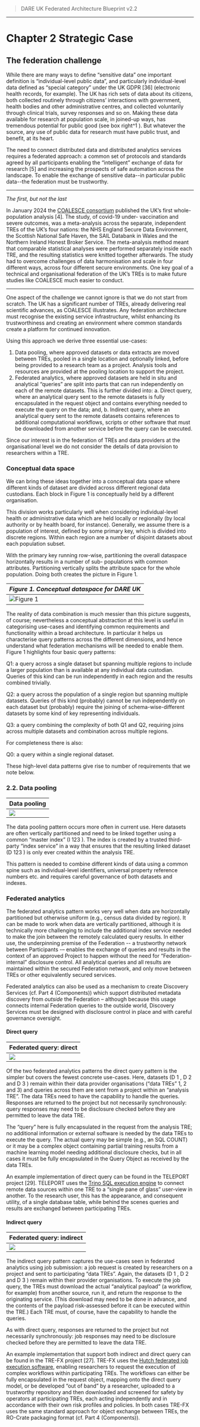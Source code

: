 > DARE UK Federated Architecture Blueprint  v2.2
----

# Chapter 2 Strategic Case
## The federation challenge

While there are many ways to define “sensitive data”
one important definition is “individual-level public
data”, and particularly individual-level data defined as
“special category” under the UK GDPR [36] (electronic
health records, for example). The UK has rich sets of
data about its citizens, both collected routinely
through citizens’ interactions with government, health
bodies and other administrative centres, and collected
voluntarily through clinical trials, survey responses and
so on. Making these data available for research at
population scale, in joined-up ways, has tremendous
potential for public good (see box right^1 ). But
whatever the source, any use of public data for
research must have public trust, and benefit, at its
heart.

The need to connect distributed data and distributed
analytics services requires a federated approach: a
common set of protocols and standards agreed by all
participants enabling the “intelligent” exchange of data
for research [5] and increasing the prospects of safe
automation across the landscape. To enable the
exchange of sensitive data--in particular public data--the federation must be trustworthy.

----

 _The first, but not the last_ 

In January 2024 the [COALESCE consortium](https://www.ed.ac.uk/usher/eave-ii/connected-projects/coalesce/uk-first-whole-population-analysis)
published the UK’s first whole-population
analysis [4]. The study, of covid-19 under-
vaccination and severe outcomes, was a
meta-analysis across the separate,
independent TREs of the UK’s four nations:
the NHS England Secure Data Environment,
the Scottish National Safe Haven, the SAIL
Databank in Wales and the Northern Ireland
Honest Broker Service. The meta-analysis
method meant that comparable statistical
analyses were performed separately inside
each TRE, and the resulting statistics were
knitted together afterwards. The study had
to overcome challenges of data
harmonisation and scale in four different
ways, across four different secure
environments.
One key goal of a technical and
organisational federation of the UK’s TREs is
to make future studies like COALESCE much
easier to conduct.

----

One aspect of the challenge we cannot ignore is that
we do not start from scratch. The UK has a significant
number of TREs, already delivering real scientific advances, as COALESCE illustrates. Any federation
architecture must recognise the existing service infrastructure, whilst enhancing its trustworthiness and
creating an environment where common standards create a platform for continued innovation.

Using this approach we derive three essential use-cases:

1. Data pooling, where approved datasets or data extracts are moved between TREs, pooled in a
    single location and optionally linked, before being provided to a research team as a project.
    Analysis tools and resources are provided at the pooling location to support the project.
2. Federated analytics, where approved datasets are held in situ and analytical “queries” are split into
    parts that can run independently on each of the remote datasets. This is further divided into:
       a. Direct query, where an analytical query sent to the remote datasets is fully encapsulated in
          the request object and contains everything needed to execute the query on the data; and,
       b. Indirect query, where an analytical query sent to the remote datasets contains references
          to additional computational workflows, scripts or other software that must be downloaded
          from another service before the query can be executed.

Since our interest is in the federation of TREs and data providers at the organisational level we do not
consider the details of data provision to researchers within a TRE.

### Conceptual data space

We can bring these ideas together into a conceptual data space where different kinds of dataset are
divided across different regional data custodians. Each block in Figure 1 is conceptually held by a
different organisation.

This division works particularly well when
considering individual-level health or
administrative data which are held locally
or regionally (by local authority or by health
board, for instance). Generally, we assume
there is a population of interest, defined by
some primary key, which is divided into
discrete regions. Within each region are a
number of disjoint datasets about each
population subset.

With the primary key running row-wise,
partitioning the overall dataspace
horizontally results in a number of sub-
populations with common attributes.
Partitioning vertically splits the attribute space for the whole population. Doing both creates the picture
in Figure 1.


| _Figure 1. Conceptual dataspace for DARE UK_ |
| ---- | 
| ![Figure 1](../assets/images/dataspace-Tabular_data.drawio.png) |


The reality of data combination is much messier than this picture suggests, of course; nevertheless a
conceptual abstraction at this level is useful in categorising use-cases and identifying common
requirements and functionality within a broad architecture. In particular it helps us characterise query
patterns across the different dimensions, and hence understand what federation mechanisms will be
needed to enable them. Figure 1 highlights four basic query patterns:

Q1: a query across a single dataset but spanning multiple regions to include a larger population than is
available at any individual data custodian. Queries of this kind can be run independently in each
region and the results combined trivially.

Q2: a query across the population of a single region but spanning multiple datasets. Queries of this
kind (probably) cannot be run independently on each dataset but (probably) require the joining of
schema-wise-different datasets by some kind of key representing individuals.

Q3: a query combining the complexity of both Q1 and Q2, requiring joins across multiple datasets and
combination across multiple regions.

For completeness there is also:

Q0: a query within a single regional dataset.

These high-level data patterns give rise to number of requirements that we note below.

### 2.2. Data pooling

| Data pooling |
| ---- | 
| ![ ](../assets/images/use-case-patterns-Pattern_0a.drawio.png) |


The data pooling pattern occurs more often in
current use. Here datasets are often vertically
partitioned and need to be linked together using a
common “master index” (I 123 ). The index is created by
a trusted third-party “index service” in a way that
ensures that the resulting linked dataset (D 123 ) is only
ever created within the analysis TRE.

This pattern is needed to combine different kinds of
data using a common spine such as individual-level
identifiers, universal property reference numbers etc.
and requires careful governance of both datasets and
indexes.

### Federated analytics

The federated analytics pattern works very well when data are horizontally partitioned but otherwise
uniform (e.g., census data divided by region). It can be made to work when data are vertically partitioned,
although it is technically more challenging to include the additional index service needed to make the join
between the remotely calculated query results. In either use, the underpinning premise of the Federation 
-- a trustworthy network between Participants -– enables the exchange of queries and results in the
context of an approved Project to happen without the need for “Federation-internal” disclosure control.
All analytical queries and all results are maintained within the secured Federation network, and only move
between TREs or other equivalently secured services.

Federated analytics can also be used as a mechanism to create Discovery Services (cf. Part 4
(Components)) which support distributed metadata discovery from _outside_ the Federation – although
because this usage connects internal Federation queries to the outside world, Discovery Services must be
designed with disclosure control in place and with careful governance oversight.


#### Direct query

| Federated query: direct |
| ---- | 
| ![ ](../assets/images/use-case-patterns-Pattern_0b.drawio.png) |

Of the two federated analytics patterns the direct query
pattern is the simpler but covers the fewest concrete
use-cases. Here, datasets (D 1 , D 2 and D 3 ) remain within
their data provider organisations (“data TREs” 1, 2 and 3)
and queries across them are sent from a project within
an “analysis TRE”. The data TREs need to have the
capability to handle the queries. Responses are returned
to the project but not necessarily synchronously: query
responses may need to be disclosure checked before
they are permitted to leave the data TRE.

The “query” here is fully encapsulated in the request
from the analysis TRE; no additional information or external software is needed by the data TREs to
execute the query. The actual query may be simple (e.g., an SQL COUNT) or it may be a complex object
containing partial training results from a machine learning model needing additional disclosure checks, but
in all cases it must be fully encapsulated in the Query Object as received by the data TREs.

An example implementation of direct query can be found in the TELEPORT project [29]. TELEPORT uses
the [Trino SQL execution engine](https://trino.io/) to connect remote data sources within one TRE to a “single pane of
glass” user-view in another. To the research user, this has the appearance, and consequent utility, of a
single database table, while behind the scenes queries and results are exchanged between participating
TREs.

#### Indirect query

| Federated query: indirect |
| ---- | 
| ![ ](../assets/images/use-case-patterns-Pattern_0c.drawio.png) |

The indirect query pattern captures the use-cases
seen in federated analytics using job submission: a
job request is created by researchers on a project and
sent to participating “data TREs”. Again, the datasets
(D 1 , D 2 and D 3 ) remain within their provider
organisations. To execute the job query, the TREs
must download the actual “analytical payload” (a
workflow, for example) from another source, run it,
and return the response to the originating service.
(This download may need to be done in advance, and
the contents of the payload risk-assessed before it
can be executed within the TRE.) Each TRE must, of
course, have the capability to handle the queries.

As with direct query, responses are returned to the project but not necessarily synchronously: job
responses may need to be disclosure checked before they are permitted to leave the data TRE.


An example implementation that support both indirect and direct query can be found in the TRE-FX
project [27]. TRE-FX uses the [Hutch federated job execution software](https://health-informatics-uon.github.io/hutch/),
enabling researchers to request 
the execution of complex workflows within participating TREs. The workflows can either be fully
encapsulated in the request object, mapping onto the direct query model, or be developed “out of band”
by a researcher, uploaded to a trustworthy repository and then downloaded and screened for safety by
operators at participating TREs, each acting independently and in accordance with their own risk profiles
and policies. In both cases TRE-FX uses the same standard approach for object exchange between TREs,
the RO-Crate packaging format (cf. Part 4 (Components)).



